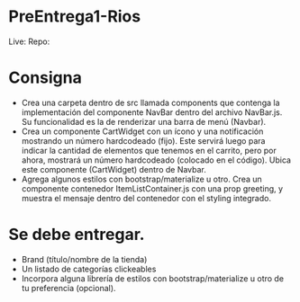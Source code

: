 # PreEntrega1-Rios
Live:
Repo:

# Consigna
- Crea una carpeta dentro de src llamada components que contenga la implementación del componente NavBar dentro del archivo NavBar.js. Su funcionalidad es la de renderizar una barra de menú (Navbar).
- Crea un componente CartWidget con un ícono y una notificación mostrando un número hardcodeado (fijo). Este servirá luego para indicar la cantidad de elementos que tenemos en el carrito, pero por ahora, mostrará un número hardcodeado (colocado en el código). Ubica este componente (CartWidget) dentro de Navbar.
- Agrega algunos estilos con bootstrap/materialize u otro.
Crea un componente contenedor ItemListContainer.js con una prop greeting, y muestra el mensaje dentro del contenedor con el styling integrado.

# Se debe entregar.
- Brand (título/nombre de la tienda)
- Un listado de categorías clickeables
- Incorpora alguna librería de estilos con bootstrap/materialize u otro de tu preferencia (opcional).
